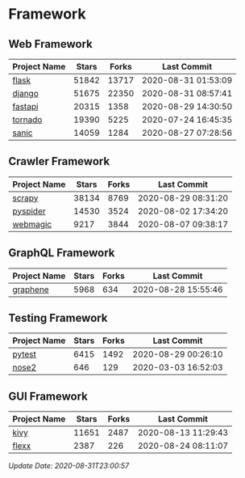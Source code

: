 # Framework

## Web Framework

| Project Name | Stars | Forks | Last Commit |
| ------------ | ----- | ----- | ----------- |
| [flask](https://github.com/pallets/flask) | 51842 | 13717 | 2020-08-31 01:53:09 |
| [django](https://github.com/django/django) | 51675 | 22350 | 2020-08-31 08:57:41 |
| [fastapi](https://github.com/tiangolo/fastapi) | 20315 | 1358 | 2020-08-29 14:30:50 |
| [tornado](https://github.com/tornadoweb/tornado) | 19390 | 5225 | 2020-07-24 16:45:35 |
| [sanic](https://github.com/huge-success/sanic) | 14059 | 1284 | 2020-08-27 07:28:56 |

## Crawler Framework

| Project Name | Stars | Forks | Last Commit |
| ------------ | ----- | ----- | ----------- |
| [scrapy](https://github.com/scrapy/scrapy) | 38134 | 8769 | 2020-08-29 08:31:20 |
| [pyspider](https://github.com/binux/pyspider) | 14530 | 3524 | 2020-08-02 17:34:20 |
| [webmagic](https://github.com/code4craft/webmagic) | 9217 | 3844 | 2020-08-07 09:38:17 |

## GraphQL Framework

| Project Name | Stars | Forks | Last Commit |
| ------------ | ----- | ----- | ----------- |
| [graphene](https://github.com/graphql-python/graphene) | 5968 | 634 | 2020-08-28 15:55:46 |

## Testing Framework

| Project Name | Stars | Forks | Last Commit |
| ------------ | ----- | ----- | ----------- |
| [pytest](https://github.com/pytest-dev/pytest) | 6415 | 1492 | 2020-08-29 00:26:10 |
| [nose2](https://github.com/nose-devs/nose2) | 646 | 129 | 2020-03-03 16:52:03 |

## GUI Framework

| Project Name | Stars | Forks | Last Commit |
| ------------ | ----- | ----- | ----------- |
| [kivy](https://github.com/kivy/kivy) | 11651 | 2487 | 2020-08-13 11:29:43 |
| [flexx](https://github.com/flexxui/flexx) | 2387 | 226 | 2020-08-24 08:11:07 |

*Update Date: 2020-08-31T23:00:57*